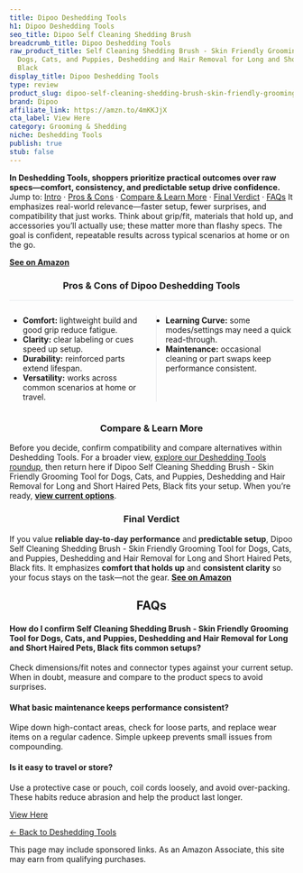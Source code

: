 ```yaml
---
title: Dipoo Deshedding Tools
h1: Dipoo Deshedding Tools
seo_title: Dipoo Self Cleaning Shedding Brush
breadcrumb_title: Dipoo Deshedding Tools
raw_product_title: Self Cleaning Shedding Brush - Skin Friendly Grooming Tool for
  Dogs, Cats, and Puppies, Deshedding and Hair Removal for Long and Short Haired Pets,
  Black
display_title: Dipoo Deshedding Tools
type: review
product_slug: dipoo-self-cleaning-shedding-brush-skin-friendly-grooming-tool-for-dogs-11eaf5f1
brand: Dipoo
affiliate_link: https://amzn.to/4mKKJjX
cta_label: View Here
category: Grooming & Shedding
niche: Deshedding Tools
publish: true
stub: false
---
```


<div id="intro" class="full-width"><p><strong>In Deshedding Tools, shoppers prioritize practical outcomes over raw specs&mdash;comfort, consistency, and predictable setup drive confidence.</strong> Jump to: <a href="#intro">Intro</a> · <a href="#pros-cons">Pros &amp; Cons</a> · <a href="#compare-more">Compare &amp; Learn More</a> · <a href="#verdict">Final Verdict</a> · <a href="#faqs">FAQs</a> It emphasizes real-world relevance&mdash;faster setup, fewer surprises, and compatibility that just works. Think about grip/fit, materials that hold up, and accessories you’ll actually use; these matter more than flashy specs. The goal is confident, repeatable results across typical scenarios at home or on the go.</p><p><a href="https://amzn.to/4mKKJjX" rel="nofollow sponsored noopener" target="_blank"><strong>See on Amazon</strong></a></p></div>
<h3 id="pros-cons" style="text-align:center;">Pros &amp; Cons of Dipoo Deshedding Tools</h3>
<div class="pc-grid" style="display:grid;grid-template-columns:1fr 1fr;gap:16px;border-top:1px solid #e5e7eb;padding-top:12px;">
  <ul>
    <li><strong>Comfort:</strong> lightweight build and good grip reduce fatigue.</li>
    <li><strong>Clarity:</strong> clear labeling or cues speed up setup.</li>
    <li><strong>Durability:</strong> reinforced parts extend lifespan.</li>
    <li><strong>Versatility:</strong> works across common scenarios at home or travel.</li>
  </ul>
  <ul style="border-left:1px solid #e5e7eb;padding-left:16px;">
    <li><strong>Learning Curve:</strong> some modes/settings may need a quick read-through.</li>
    <li><strong>Maintenance:</strong> occasional cleaning or part swaps keep performance consistent.</li>
  </ul>
</div>


<h3 id="compare-more" style="text-align:center;">Compare &amp; Learn More</h3>
<p>Before you decide, confirm compatibility and compare alternatives within Deshedding Tools. For a broader view, <a href="#">explore our Deshedding Tools roundup</a>, then return here if Dipoo Self Cleaning Shedding Brush - Skin Friendly Grooming Tool for Dogs, Cats, and Puppies, Deshedding and Hair Removal for Long and Short Haired Pets, Black fits your setup. When you’re ready, <a href="https://amzn.to/4mKKJjX" rel="nofollow sponsored noopener" target="_blank"><strong>view current options</strong></a>.</p>

<h3 id="verdict" style="text-align:center;">Final Verdict</h3>
<p>If you value <strong>reliable day-to-day performance</strong> and <strong>predictable setup</strong>, Dipoo Self Cleaning Shedding Brush - Skin Friendly Grooming Tool for Dogs, Cats, and Puppies, Deshedding and Hair Removal for Long and Short Haired Pets, Black fits. It emphasizes <strong>comfort that holds up</strong> and <strong>consistent clarity</strong> so your focus stays on the task&mdash;not the gear. <a href="https://amzn.to/4mKKJjX" rel="nofollow sponsored noopener" target="_blank"><strong>See on Amazon</strong></a></p>

<h2 id="faqs" style="text-align:center;">FAQs</h2>
<h4><strong>How do I confirm Self Cleaning Shedding Brush - Skin Friendly Grooming Tool for Dogs, Cats, and Puppies, Deshedding and Hair Removal for Long and Short Haired Pets, Black fits common setups?</strong></h4>
<p>Check dimensions/fit notes and connector types against your current setup. When in doubt, measure and compare to the product specs to avoid surprises.</p>
<h4><strong>What basic maintenance keeps performance consistent?</strong></h4>
<p>Wipe down high-contact areas, check for loose parts, and replace wear items on a regular cadence. Simple upkeep prevents small issues from compounding.</p>
<h4><strong>Is it easy to travel or store?</strong></h4>
<p>Use a protective case or pouch, coil cords loosely, and avoid over-packing. These habits reduce abrasion and help the product last longer.</p>

<p><a class="btn" href="https://amzn.to/4mKKJjX" target="_blank" rel="nofollow sponsored noopener">View Here</a></p>
<p><a href="/roundups/grooming-shedding/deshedding-tools/">← Back to Deshedding Tools</a></p>
<aside class="disclosure">This page may include sponsored links. As an Amazon Associate, this site may earn from qualifying purchases.</aside>
